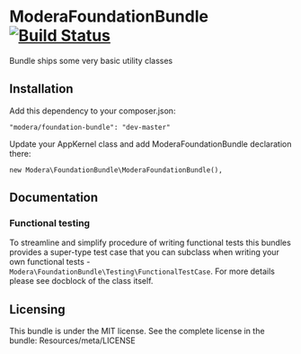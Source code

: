 # ModeraFoundationBundle [![Build Status](https://travis-ci.org/modera/ModeraFoundationBundle.svg?branch=master)](https://travis-ci.org/modera/ModeraFoundationBundle)

Bundle ships some very basic utility classes

## Installation

Add this dependency to your composer.json:

    "modera/foundation-bundle": "dev-master"

Update your AppKernel class and add ModeraFoundationBundle declaration there:

    new Modera\FoundationBundle\ModeraFoundationBundle(),

## Documentation

### Functional testing

To streamline and simplify procedure of writing functional tests this bundles provides a super-type test case
that you can subclass when writing your own functional tests - `Modera\FoundationBundle\Testing\FunctionalTestCase`. For
more details please see docblock of the class itself.

## Licensing

This bundle is under the MIT license. See the complete license in the bundle:
Resources/meta/LICENSE

